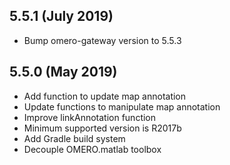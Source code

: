 5.5.1 (July 2019)
----------------

- Bump omero-gateway version to 5.5.3

5.5.0 (May 2019)
----------------

- Add function to update map annotation
- Update functions to manipulate map annotation
- Improve linkAnnotation function
- Minimum supported version is R2017b
- Add Gradle build system
- Decouple OMERO.matlab toolbox
